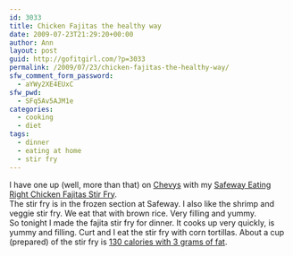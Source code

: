 ```yaml
---
id: 3033
title: Chicken Fajitas the healthy way
date: 2009-07-23T21:29:20+00:00
author: Ann
layout: post
guid: http://gofitgirl.com/?p=3033
permalink: /2009/07/23/chicken-fajitas-the-healthy-way/
sfw_comment_form_password:
  - aYWy2XE4EUxC
sfw_pwd:
  - SFq5Av5AJM1e
categories:
  - cooking
  - diet
tags:
  - dinner
  - eating at home
  - stir fry
---
```

I have one up (well, more than that) on [Chevys](http://gofitgirl.com/?p=3029) with my [Safeway Eating Right Chicken Fajitas Stir Fry](http://www.safeway.com/IFL/Grocery/CategoryDisplay?catalogIdentifier=EREatingRight&identifier=ERMultiServeEntrees).  
The stir fry is in the frozen section at Safeway. I also like the shrimp and veggie stir fry. We eat that with brown rice. Very filling and yummy.  
So tonight I made the fajita stir fry for dinner. It cooks up very quickly, is yummy and filling. Curt and I eat the stir fry with corn tortillas. About a cup (prepared) of the stir fry is [130 calories with 3 grams of fat](http://www.livestrong.com/thedailyplate/nutrition-calories/food/safeway-select/chicken-fajitas/).